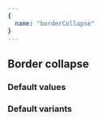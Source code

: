 ```yaml
---
{
  name: "borderCollapse"
}
---
```


## Border collapse

### Default values
<!-- defaults.values.start -->
<!-- defaults.values.end -->


### Default variants
<!-- defaults.variants.start -->
<!-- defaults.variants.end -->
